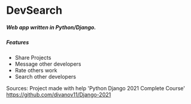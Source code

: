 # DevSearch

##### Web app written in Python/Django.
##### Features
- Share Projects
- Message other developers
- Rate others work
- Search other developers


Sources:
Project made with help 'Python Django 2021 Complete Course' https://github.com/divanov11/Django-2021
